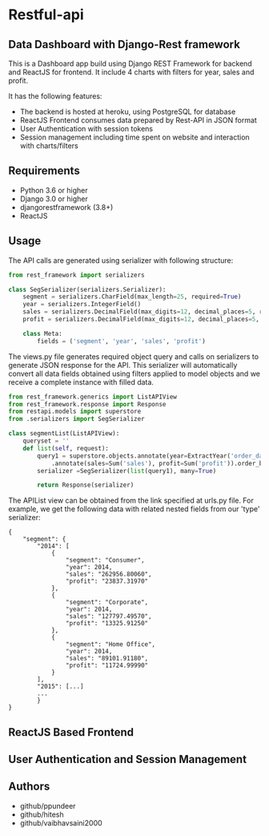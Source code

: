# Restful-api

## Data Dashboard with Django-Rest framework
This is a Dashboard app build using Django REST Framework for backend and ReactJS for frontend. It include 4 charts with filters for year, sales and profit.

It has the following features:
- The backend is hosted at heroku, using PostgreSQL for database
- ReactJS Frontend consumes data prepared by Rest-API in JSON format
- User Authentication with session tokens
- Session management including time spent on website and interaction with charts/filters

## Requirements
- Python 3.6 or higher
- Django 3.0 or higher
- djangorestframework (3.8+)
- ReactJS

## Usage
The API calls are generated using serializer with following structure:
```python
from rest_framework import serializers

class SegSerializer(serializers.Serializer):
    segment = serializers.CharField(max_length=25, required=True)
    year = serializers.IntegerField()
    sales = serializers.DecimalField(max_digits=12, decimal_places=5, required=True)
    profit = serializers.DecimalField(max_digits=12, decimal_places=5, required=True)

    class Meta:
        fields = ('segment', 'year', 'sales', 'profit')
```
The views.py file generates required object query and calls on serializers to generate JSON response for the API. 
This serializer will automatically convert all data fields obtained using filters applied to model objects and we receive a complete instance with filled data.
```python
from rest_framework.generics import ListAPIView
from rest_framework.response import Response
from restapi.models import superstore
from .serializers import SegSerializer

class segmentList(ListAPIView):
    queryset = ''
    def list(self, request):
        query1 = superstore.objects.annotate(year=ExtractYear('order_date')).values('segment', 'year')\
            .annotate(sales=Sum('sales'), profit=Sum('profit')).order_by('year')
        serializer =SegSerializer(list(query1), many=True)

        return Response(serializer)
```
The APIList view can be obtained from the link specified at urls.py file.
For example, we get the following data with related nested fields from our 'type' serializer:
```
{
    "segment": {
        "2014": [
            {
                "segment": "Consumer",
                "year": 2014,
                "sales": "262956.80060",
                "profit": "23837.31970"
            },
            {
                "segment": "Corporate",
                "year": 2014,
                "sales": "127797.49570",
                "profit": "13325.91250"
            },
            {
                "segment": "Home Office",
                "year": 2014,
                "sales": "89101.91180",
                "profit": "11724.99990"
            }
        ],
        "2015": [...]
        ...
        }
}
```
## ReactJS Based Frontend

## User Authentication and Session Management

## Authors
- github/ppundeer
- github/hitesh
- github/vaibhavsaini2000

